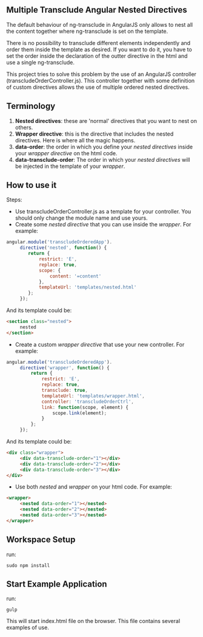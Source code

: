 ## Multiple Transclude Angular Nested Directives 

The default behaviour of ng-transclude in AngularJS only allows to nest all the content together where ng-transclude is set on the template.

There is no possibility to transclude different elements independently and order them inside the template as desired. If you want to do it, you have to set the order inside the declaration of the outter directive in the html and use a single ng-transclude.   

This project tries to solve this problem by the use of an AngularJS controller (transcludeOrderController.js). This controller together with some definition of custom directives allows the use of multiple ordered nested directives.

## Terminology

1. **Nested directives**: these are 'normal' directives that you want to nest on others.
1. **Wrapper directive**: this is the directive that includes the nested directives. Here is where all the magic happens.
1. **data-order**: the order in which you define your *nested directives* inside your *wrapper directive* on the html code.
1. **data-transclude-order**: The order in which your *nested directives* will be injected in the template of your *wrapper*.

## How to use it

Steps:

* Use transcludeOrderController.js as a template for your controller. You should only change the module name and use yours.
* Create some *nested directive* that you can use inside the *wrapper*. For example:
```javascript
angular.module('transcludeOrderedApp').
     directive('nested', function() {
        return {
            restrict: 'E',
            replace: true,
            scope: {
                content: '=content'
            },
            templateUrl: 'templates/nested.html'
        };
     });
```
And its template could be:
```html
<section class="nested">
     nested
</section>
```
* Create a custom *wrapper directive* that use your new controller. For example:
```javascript
angular.module('transcludeOrderedApp').
     directive('wrapper', function() {
         return {
             restrict: 'E',
             replace: true,
             transclude: true,
             templateUrl: 'templates/wrapper.html',
             controller: 'transcludeOrderCtrl',
             link: function(scope, element) {
                 scope.link(element);
             }
         };
     });
```
And its template could be:
```html
<div class="wrapper">
     <div data-transclude-order="1"></div>
     <div data-transclude-order="2"></div>
     <div data-transclude-order="3"></div>
</div>
```
* Use both *nested* and *wrapper* on your html code. For example:
```html
<wrapper>
     <nested data-order="1"></nested>
     <nested data-order="2"></nested>
     <nested data-order="3"></nested>
</wrapper>
```

## Workspace Setup

run: 

`sudo npm install`

## Start Example Application

run:

`gulp`

This will start index.html file on the browser. This file contains several examples of use.

